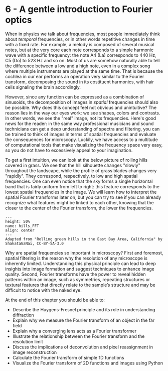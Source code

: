 # 6 - A gentle introduction to Fourier optics

When in physics we talk about frequencies, most people immediately think about _temporal_ frequencies, or in other words repetitive changes in time with a fixed rate. For example, a melody is composed of several musical notes, but at the very core each note corresponds to a simple harmonic wave with a specific frequency: the note A4 (La) corresponds to 440 Hz, C5 (Do) to 523 Hz and so on. Most of us are somehow naturally able to tell the difference between a low and a high note, even in a complex song where multiple instruments are played at the same time. That is because the cochlea in our ear performs an operation very similar to the Fourier transform, decomposing the sound in its costituent harmonics, with hair cells signaling the brain accordingly.

However, since any function can be expressed as a combination of sinusoids, the decomposition of images in _spatial_ frequencies should also be possible. Why does this concept feel not obvious and unintuitive? The reason lies in the way our eyes work: we see shapes, colors and contrasts. In other words, we see the "real" image, not its frequencies. Here's good news for the reader: in the same way professional musicians and sound technicians can get a deep understanding of spectra and filtering, you can be trained to think of images in terms of spatial frequencies and evaluate the consequences for microscopy. Luckily, we have access to a multitude of computational tools that make visualizing the frequency space very easy, so you do not have to excessively appeal to your imagination.

To get a first intuition, we can look at the below picture of rolling hills covered in grass. We see that the hill silhouette changes "slowly" throughout the landscape, while the profile of grass blades changes very "rapidly". They correspond, respectively, to low and high spatial frequencies. One can even notice that the sky forms a single horizontal band that is fairly uniform from left to right: this feature corresponds to the lowest spatial frequencies in the image. We will learn how to interpret the spatial Fourier transforms later on, but you can try to see if you can already recognize what features might be linked to each other, knowing that the closer to the center of the Fourier transform, the lower the frequencies.

```{figure} ../figures/hills_FFT.png
---
height: 50%
name: hills_FFT
align: center
---
Adapted from "Rolling green hills in the East Bay Area, California" by ShakataGaNai, CC-BY-SA-3.0
```

Why are spatial frequencies so important in microscopy? First and foremost, spatial filtering is the reason why the resolution of any microscope is inherently limited. Understanding this physical principle can lead to deep insights into image formation and suggest techniques to enhance image quality. Second, Fourier transforms have the power to reveal hidden patterns within an image, such as symmetries, repeating structures or textural features that directly relate to the sample’s structure and may be difficult to notice with the naked eye.

At the end of this chapter you should be able to:
- Describe the Huygens-Fresnel principle and its role in understanding diffraction
- Explain why we measure the Fourier transform of an object in the far field
- Explain why a converging lens acts as a Fourier transformer
- Illustrate the relationship between the Fourier transform and the resolution limit
- Discuss the implications of deconvolution and pixel reassignment in image reconstruction
- Calculate the Fourier transform of simple 1D functions
- Visualize the Fourier transform of 2D functions and images using Python
